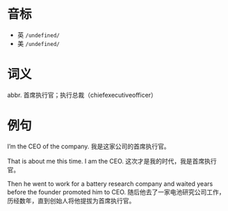# 音标

- 英 `/undefined/`
- 美 `/undefined/`

# 词义

abbr. 首席执行官；执行总裁（chiefexecutiveofficer）


# 例句

I’m the CEO of the company.
我是这家公司的首席执行官。

That is about me this time. I am the CEO.
这次才是我的时代，我是首席执行官。

Then he went to work for a battery research company and waited years before the founder promoted him to CEO.
随后他去了一家电池研究公司工作，历经数年，直到创始人将他提拔为首席执行官。


